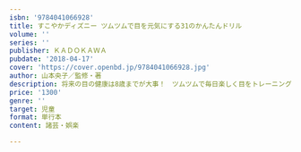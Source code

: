 ```yaml
---
isbn: '9784041066928'
title: すこやかディズニー ツムツムで目を元気にする31のかんたんドリル
volume: ''
series: ''
publisher: ＫＡＤＯＫＡＷＡ
pubdate: '2018-04-17'
cover: 'https://cover.openbd.jp/9784041066928.jpg'
author: 山本央子／監修・著
description: 将来の目の健康は8歳までが大事！　ツムツムで毎日楽しく目をトレーニング
price: '1300'
genre: ''
target: 児童
format: 単行本
content: 諸芸・娯楽

---
```

